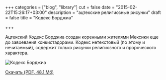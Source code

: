 +++
categories = ["blog", "library"]
cut = false
date = "2015-02-22T15:26:17+03:00"
description = "aцтекские религиозные рисунки"
draft = false
title = "Кодекс Борджиа"

+++

Ацтекский Кодекс Борджиа создан коренными жителями Мексики еще до завоевания конкистадорами. Кодекс нетекстовый (по этому и нечитаемый), содержит только рисунки религиозного и пророческого характера.

![Кодекс Борджиа](/posts_data/codexborgia.jpg)


[Скачать (PDF, 48.1 Мб)](/books/codexborgia.pdf)
